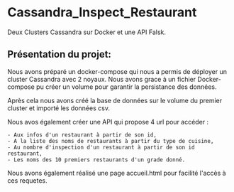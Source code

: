 # Cassandra_Inspect_Restaurant
Deux Clusters Cassandra sur Docker et une API Falsk.

## Présentation du projet:

Nous avons préparé un docker-compose qui nous a permis de déployer un cluster Cassandra avec 2 noyaux. Nous avons grace à un fichier Docker-compose pu créer un volume pour garantir la persistance des données.

Après cela nous avons créé la base de données sur le volume du premier cluster et importé les données csv.

Nous avos également créer une API qui propose 4 url pour accéder :

    - Aux infos d'un restaurant à partir de son id,
    - A la liste des noms de restaurants à partir du type de cuisine,
    - Au nombre d'inspection d'un restaurant à partir de son id restaurant,
    - Les noms des 10 premiers restaurants d'un grade donné.

Nous avons également réalisé une page accueil.html pour facilité l'accès à ces requetes.
